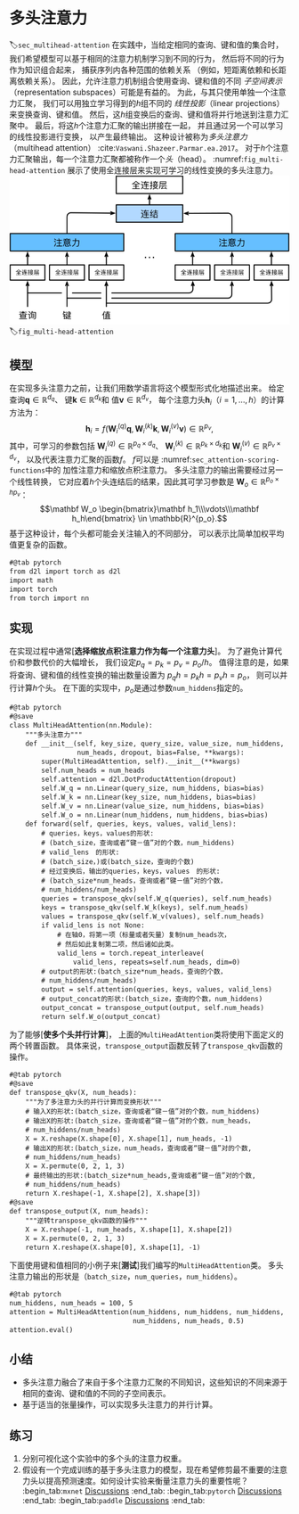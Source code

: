 # 多头注意力
:label:`sec_multihead-attention`
在实践中，当给定相同的查询、键和值的集合时，
我们希望模型可以基于相同的注意力机制学习到不同的行为，
然后将不同的行为作为知识组合起来，
捕获序列内各种范围的依赖关系
（例如，短距离依赖和长距离依赖关系）。
因此，允许注意力机制组合使用查询、键和值的不同
*子空间表示*（representation subspaces）可能是有益的。
为此，与其只使用单独一个注意力汇聚，
我们可以用独立学习得到的$h$组不同的
*线性投影*（linear projections）来变换查询、键和值。
然后，这$h$组变换后的查询、键和值将并行地送到注意力汇聚中。
最后，将这$h$个注意力汇聚的输出拼接在一起，
并且通过另一个可以学习的线性投影进行变换，
以产生最终输出。
这种设计被称为*多头注意力*（multihead attention）
 :cite:`Vaswani.Shazeer.Parmar.ea.2017`。
对于$h$个注意力汇聚输出，每一个注意力汇聚都被称作一个*头*（head）。
 :numref:`fig_multi-head-attention`
展示了使用全连接层来实现可学习的线性变换的多头注意力。
![多头注意力：多个头连结然后线性变换](../img/multi-head-attention.svg)
:label:`fig_multi-head-attention`
## 模型
在实现多头注意力之前，让我们用数学语言将这个模型形式化地描述出来。
给定查询$\mathbf{q} \in \mathbb{R}^{d_q}$、
键$\mathbf{k} \in \mathbb{R}^{d_k}$和
值$\mathbf{v} \in \mathbb{R}^{d_v}$，
每个注意力头$\mathbf{h}_i$（$i = 1, \ldots, h$）的计算方法为：
$$\mathbf{h}_i = f(\mathbf W_i^{(q)}\mathbf q, \mathbf W_i^{(k)}\mathbf k,\mathbf W_i^{(v)}\mathbf v) \in \mathbb R^{p_v},$$
其中，可学习的参数包括
$\mathbf W_i^{(q)}\in\mathbb R^{p_q\times d_q}$、
$\mathbf W_i^{(k)}\in\mathbb R^{p_k\times d_k}$和
$\mathbf W_i^{(v)}\in\mathbb R^{p_v\times d_v}$，
以及代表注意力汇聚的函数$f$。
$f$可以是 :numref:`sec_attention-scoring-functions`中的
加性注意力和缩放点积注意力。
多头注意力的输出需要经过另一个线性转换，
它对应着$h$个头连结后的结果，因此其可学习参数是
$\mathbf W_o\in\mathbb R^{p_o\times h p_v}$：
$$\mathbf W_o \begin{bmatrix}\mathbf h_1\\\vdots\\\mathbf h_h\end{bmatrix} \in \mathbb{R}^{p_o}.$$
基于这种设计，每个头都可能会关注输入的不同部分，
可以表示比简单加权平均值更复杂的函数。
```{.python .input}
#@tab pytorch
from d2l import torch as d2l
import math
import torch
from torch import nn
```
## 实现
在实现过程中通常[**选择缩放点积注意力作为每一个注意力头**]。
为了避免计算代价和参数代价的大幅增长，
我们设定$p_q = p_k = p_v = p_o / h$。
值得注意的是，如果将查询、键和值的线性变换的输出数量设置为
$p_q h = p_k h = p_v h = p_o$，
则可以并行计算$h$个头。
在下面的实现中，$p_o$是通过参数`num_hiddens`指定的。
```{.python .input}
#@tab pytorch
#@save
class MultiHeadAttention(nn.Module):
    """多头注意力"""
    def __init__(self, key_size, query_size, value_size, num_hiddens,
                 num_heads, dropout, bias=False, **kwargs):
        super(MultiHeadAttention, self).__init__(**kwargs)
        self.num_heads = num_heads
        self.attention = d2l.DotProductAttention(dropout)
        self.W_q = nn.Linear(query_size, num_hiddens, bias=bias)
        self.W_k = nn.Linear(key_size, num_hiddens, bias=bias)
        self.W_v = nn.Linear(value_size, num_hiddens, bias=bias)
        self.W_o = nn.Linear(num_hiddens, num_hiddens, bias=bias)
    def forward(self, queries, keys, values, valid_lens):
        # queries，keys，values的形状:
        # (batch_size，查询或者“键－值”对的个数，num_hiddens)
        # valid_lens　的形状:
        # (batch_size，)或(batch_size，查询的个数)
        # 经过变换后，输出的queries，keys，values　的形状:
        # (batch_size*num_heads，查询或者“键－值”对的个数，
        # num_hiddens/num_heads)
        queries = transpose_qkv(self.W_q(queries), self.num_heads)
        keys = transpose_qkv(self.W_k(keys), self.num_heads)
        values = transpose_qkv(self.W_v(values), self.num_heads)
        if valid_lens is not None:
            # 在轴0，将第一项（标量或者矢量）复制num_heads次，
            # 然后如此复制第二项，然后诸如此类。
            valid_lens = torch.repeat_interleave(
                valid_lens, repeats=self.num_heads, dim=0)
        # output的形状:(batch_size*num_heads，查询的个数，
        # num_hiddens/num_heads)
        output = self.attention(queries, keys, values, valid_lens)
        # output_concat的形状:(batch_size，查询的个数，num_hiddens)
        output_concat = transpose_output(output, self.num_heads)
        return self.W_o(output_concat)
```
为了能够[**使多个头并行计算**]，
上面的`MultiHeadAttention`类将使用下面定义的两个转置函数。
具体来说，`transpose_output`函数反转了`transpose_qkv`函数的操作。
```{.python .input}
#@tab pytorch
#@save
def transpose_qkv(X, num_heads):
    """为了多注意力头的并行计算而变换形状"""
    # 输入X的形状:(batch_size，查询或者“键－值”对的个数，num_hiddens)
    # 输出X的形状:(batch_size，查询或者“键－值”对的个数，num_heads，
    # num_hiddens/num_heads)
    X = X.reshape(X.shape[0], X.shape[1], num_heads, -1)
    # 输出X的形状:(batch_size，num_heads，查询或者“键－值”对的个数,
    # num_hiddens/num_heads)
    X = X.permute(0, 2, 1, 3)
    # 最终输出的形状:(batch_size*num_heads,查询或者“键－值”对的个数,
    # num_hiddens/num_heads)
    return X.reshape(-1, X.shape[2], X.shape[3])
#@save
def transpose_output(X, num_heads):
    """逆转transpose_qkv函数的操作"""
    X = X.reshape(-1, num_heads, X.shape[1], X.shape[2])
    X = X.permute(0, 2, 1, 3)
    return X.reshape(X.shape[0], X.shape[1], -1)
```
下面使用键和值相同的小例子来[**测试**]我们编写的`MultiHeadAttention`类。
多头注意力输出的形状是（`batch_size`，`num_queries`，`num_hiddens`）。
```{.python .input}
#@tab pytorch
num_hiddens, num_heads = 100, 5
attention = MultiHeadAttention(num_hiddens, num_hiddens, num_hiddens,
                               num_hiddens, num_heads, 0.5)
attention.eval()
```
## 小结
* 多头注意力融合了来自于多个注意力汇聚的不同知识，这些知识的不同来源于相同的查询、键和值的不同的子空间表示。
* 基于适当的张量操作，可以实现多头注意力的并行计算。
## 练习
1. 分别可视化这个实验中的多个头的注意力权重。
1. 假设有一个完成训练的基于多头注意力的模型，现在希望修剪最不重要的注意力头以提高预测速度。如何设计实验来衡量注意力头的重要性呢？
:begin_tab:`mxnet`
[Discussions](https://discuss.d2l.ai/t/5757)
:end_tab:
:begin_tab:`pytorch`
[Discussions](https://discuss.d2l.ai/t/5758)
:end_tab:
:begin_tab:`paddle`
[Discussions](https://discuss.d2l.ai/t/11843)
:end_tab: